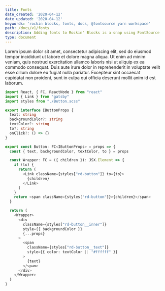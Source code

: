 ```yaml
---
title: Fonts
date_created: '2020-04-12'
date_updated: '2020-04-12'
keywords: 'rockin blocks, fonts, docs, @fontsource yarn workspace'
path: /docs/v1/fonts
description: Adding fonts to Rockin' Blocks is a snap using FontSource.
type: document
---
```

Lorem ipsum dolor sit amet, consectetur adipiscing elit, sed do eiusmod tempor incididunt ut labore et dolore magna aliqua. Ut enim ad minim veniam, quis nostrud exercitation ullamco laboris nisi ut aliquip ex ea commodo consequat. Duis aute irure dolor in reprehenderit in voluptate velit esse cillum dolore eu fugiat nulla pariatur. Excepteur sint occaecat cupidatat non proident, sunt in culpa qui officia deserunt mollit anim id est laborum.

```typescript
import React, { FC, ReactNode } from "react"
import { Link } from "gatsby"
import styles from "./Button.scss"

export interface IButtonProps {
  text: string
  backgroundColor?: string
  textColor?: string
  to?: string
  onClick?: () => {}
}

export const Button: FC<IButtonProps> = props => {
  const { text, backgroundColor, textColor, to } = props

  const Wrapper: FC = ({ children }): JSX.Element => {
    if (to) {
      return (
        <Link className={styles["rd-button"]} to={to}>
          {children}
        </Link>
      )
    }
    return <span className={styles["rd-button"]}>{children}</span>
  }

  return (
    <Wrapper>
      <div
        className={styles["rd-button__inner"]}
        style={{ backgroundColor }}
        {...props}
      >
        <span
          className={styles["rd-button__text"]}
          style={{ color: textColor || "#ffffff" }}
        >
          {text}
        </span>
      </div>
    </Wrapper>
  )
}
```